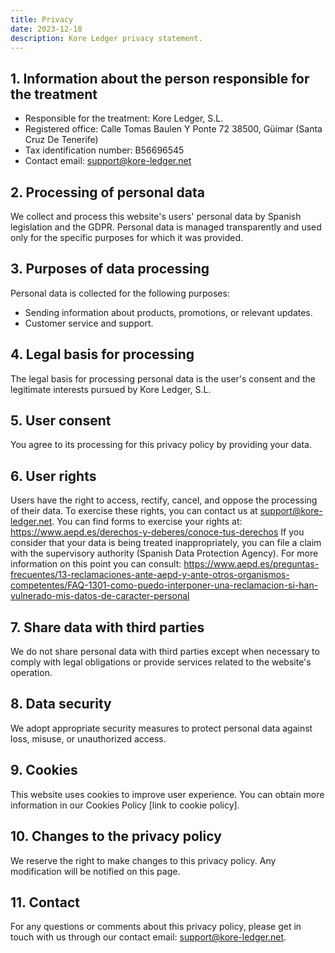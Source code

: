 ```yaml
---
title: Privacy
date: 2023-12-18
description: Kore Ledger privacy statement.
---
```


## 1. Information about the person responsible for the treatment

- Responsible for the treatment: Kore Ledger, S.L.
- Registered office: Calle Tomas Baulen Y Ponte 72 38500, Güímar (Santa Cruz De Tenerife)
- Tax identification number: B56696545
- Contact email: <support@kore-ledger.net>

## 2. Processing of personal data

We collect and process this website's users' personal data by Spanish legislation and the GDPR. Personal data is managed transparently and used only for the specific purposes for which it was provided.

## 3. Purposes of data processing

Personal data is collected for the following purposes:

- Sending information about products, promotions, or relevant updates.
- Customer service and support.

## 4. Legal basis for processing

The legal basis for processing personal data is the user's consent and the legitimate interests pursued by Kore Ledger, S.L.

## 5. User consent

You agree to its processing for this privacy policy by providing your data.

## 6. User rights

Users have the right to access, rectify, cancel, and oppose the processing of their data. To exercise these rights, you can contact us at <support@kore-ledger.net>.
You can find forms to exercise your rights at: <https://www.aepd.es/derechos-y-deberes/conoce-tus-derechos>
If you consider that your data is being treated inappropriately, you can file a claim with the supervisory authority (Spanish Data Protection Agency). For more information on this point you can consult: <https://www.aepd.es/preguntas-frecuentes/13-reclamaciones-ante-aepd-y-ante-otros-organismos-competentes/FAQ-1301-como-puedo-interponer-una-reclamacion-si-han-vulnerado-mis-datos-de-caracter-personal>

## 7. Share data with third parties

We do not share personal data with third parties except when necessary to comply with legal obligations or provide services related to the website's operation.

## 8. Data security

We adopt appropriate security measures to protect personal data against loss, misuse, or unauthorized access.

## 9. Cookies

This website uses cookies to improve user experience. You can obtain more information in our Cookies Policy [link to cookie policy].

## 10. Changes to the privacy policy

We reserve the right to make changes to this privacy policy. Any modification will be notified on this page.

## 11. Contact

For any questions or comments about this privacy policy, please get in touch with us through our contact email: <support@kore-ledger.net>.
